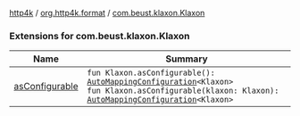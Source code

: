 [http4k](../../index.md) / [org.http4k.format](../index.md) / [com.beust.klaxon.Klaxon](./index.md)

### Extensions for com.beust.klaxon.Klaxon

| Name | Summary |
|---|---|
| [asConfigurable](as-configurable.md) | `fun Klaxon.asConfigurable(): `[`AutoMappingConfiguration`](../-auto-mapping-configuration/index.md)`<Klaxon>`<br>`fun Klaxon.asConfigurable(klaxon: Klaxon): `[`AutoMappingConfiguration`](../-auto-mapping-configuration/index.md)`<Klaxon>` |

